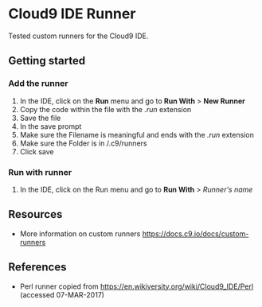 # Cloud9 IDE Runner
Tested custom runners for the Cloud9 IDE.

## Getting started
### Add the runner
1. In the IDE, click on the **Run** menu and go to **Run With** > **New Runner**
1. Copy the code within the file with the *.run* extension
1. Save the file
1. In the save prompt
  1. Make sure the Filename is meaningful and ends with the *.run* extension
  1. Make sure the Folder is in /.c9/runners
  1. Click save

### Run with runner
1. In the IDE, click on the Run menu and go to **Run With** > *Runner's name*

## Resources
* More information on custom runners https://docs.c9.io/docs/custom-runners

## References
* Perl runner copied from https://en.wikiversity.org/wiki/Cloud9_IDE/Perl (accessed 07-MAR-2017)
